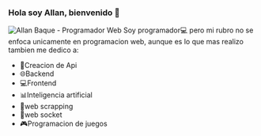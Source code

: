 ### Hola soy Allan, bienvenido 👋

![Allan Baque - Programador Web](https://github.com/allanbaque1510/allanbaque1510/blob/main/assets/1.png)
Soy programador💻 pero mi rubro no se enfoca unicamente en programacion web, aunque es lo que mas realizo tambien me dedico a:  
- 🔑Creacion de Api
- 🌐Backend
- 💻Frontend
- 📊Inteligencia artificial
- 🔎web scrapping
- 📧web socket
- 🎮Programacion de juegos


<!--
**allanbaque1510/allanbaque1510** is a ✨ _special_ ✨ repository because its `README.md` (this file) appears on your GitHub profile.

Here are some ideas to get you started:

- 🔭 I’m currently working on ...
- 🌱 I’m currently learning ...
- 👯 I’m looking to collaborate on ...
- 🤔 I’m looking for help with ...
- 💬 Ask me about ...
- 📫 How to reach me: ...
- 😄 Pronouns: ...
- ⚡ Fun fact: ...
-->
